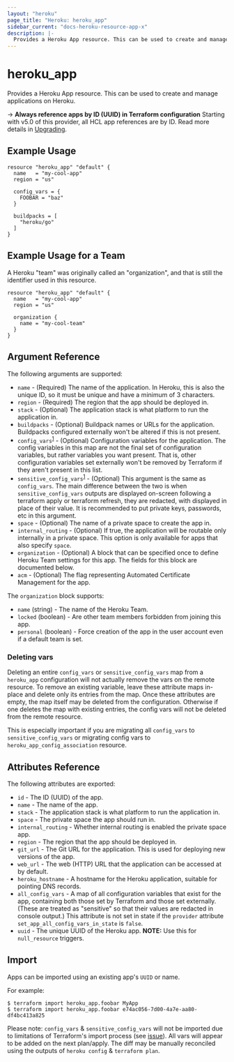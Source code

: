 ```yaml
---
layout: "heroku"
page_title: "Heroku: heroku_app"
sidebar_current: "docs-heroku-resource-app-x"
description: |-
  Provides a Heroku App resource. This can be used to create and manage applications on Heroku.
---
```


# heroku\_app

Provides a Heroku App resource. This can be used to create and manage applications on Heroku.

-> **Always reference apps by ID (UUID) in Terraform configuration**
Starting with v5.0 of this provider, all HCL app references are by ID. Read more details in [Upgrading](guides/upgrading.html).

## Example Usage

```hcl-terraform
resource "heroku_app" "default" {
  name   = "my-cool-app"
  region = "us"

  config_vars = {
    FOOBAR = "baz"
  }

  buildpacks = [
    "heroku/go"
  ]
}
```

## Example Usage for a Team

A Heroku "team" was originally called an "organization", and that is still the identifier used in this resource.

```hcl-terraform
resource "heroku_app" "default" {
  name   = "my-cool-app"
  region = "us"

  organization {
    name = "my-cool-team"
  }
}
```

## Argument Reference

The following arguments are supported:

* `name` - (Required) The name of the application. In Heroku, this is also the
   unique ID, so it must be unique and have a minimum of 3 characters.
* `region` - (Required) The region that the app should be deployed in.
* `stack` - (Optional) The application stack is what platform to run the application in.
* `buildpacks` - (Optional) Buildpack names or URLs for the application.
  Buildpacks configured externally won't be altered if this is not present.
* `config_vars`<sup>[1](#deleting-vars)</sup> - (Optional) Configuration variables for the application.
     The config variables in this map are not the final set of configuration
     variables, but rather variables you want present. That is, other
     configuration variables set externally won't be removed by Terraform
     if they aren't present in this list.
* `sensitive_config_vars`<sup>[1](#deleting-vars)</sup> - (Optional) This argument is the same as `config_vars`.
     The main difference between the two is when `sensitive_config_vars` outputs
     are displayed on-screen following a terraform apply or terraform refresh,
     they are redacted, with <sensitive> displayed in place of their value.
     It is recommended to put private keys, passwords, etc in this argument.
* `space` - (Optional) The name of a private space to create the app in.
* `internal_routing` - (Optional) If true, the application will be routable
  only internally in a private space. This option is only available for apps
  that also specify `space`.
* `organization` - (Optional) A block that can be specified once to define
     Heroku Team settings for this app. The fields for this block are
     documented below.
* `acm` - (Optional) The flag representing Automated Certificate Management for the app.

The `organization` block supports:
* `name` (string) - The name of the Heroku Team.
* `locked` (boolean) - Are other team members forbidden from joining this app.
* `personal` (boolean) - Force creation of the app in the user account even if a default team is set.

### Deleting vars

Deleting an entire `config_vars` or `sensitive_config_vars` map from a `heroku_app`
configuration will not actually remove the vars on the remote resource. To remove an existing variable,
leave these attribute maps in-place and delete only its entries from the map. Once these attributes are
empty, the map itself may be deleted from the configuration. Otherwise if one deletes the map with existing
entries, the config vars will not be deleted from the remote resource.

This is especially important if you are migrating all `config_vars` to `sensitive_config_vars` or migrating
config vars to `heroku_app_config_association` resource.

## Attributes Reference

The following attributes are exported:

* `id` - The ID (UUID) of the app.
* `name` - The name of the app.
* `stack` - The application stack is what platform to run the application in.
* `space` - The private space the app should run in.
* `internal_routing` - Whether internal routing is enabled the private space app.
* `region` - The region that the app should be deployed in.
* `git_url` - The Git URL for the application. This is used for
   deploying new versions of the app.
* `web_url` - The web (HTTP) URL that the application can be accessed
   at by default.
* `heroku_hostname` - A hostname for the Heroku application, suitable
   for pointing DNS records.
* `all_config_vars` - A map of all configuration variables that
  exist for the app, containing both those set by Terraform and those
  set externally. (These are treated as "sensitive" so that
  their values are redacted in console output.) This attribute is not set in state if the `provider`
  attribute `set_app_all_config_vars_in_state` is `false`.
* `uuid` - The unique UUID of the Heroku app. **NOTE:** Use this for `null_resource` triggers.

## Import

Apps can be imported using an existing app's `UUID` or name.

For example:
```
$ terraform import heroku_app.foobar MyApp
$ terraform import heroku_app.foobar e74ac056-7d00-4a7e-aa80-df4bc413a825
```

Please note: `config_vars` & `sensitive_config_vars` will not be imported due to limitations of Terraform's import process (see [issue](https://github.com/heroku/terraform-provider-heroku/issues/247#issuecomment-602013774)). All vars will appear to be added on the next plan/apply. The diff may be manually reconciled using the outputs of `heroku config` & `terraform plan`.
